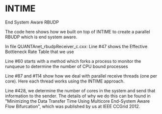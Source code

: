 # INTIME
End System Aware RBUDP

The code here shows how we built on top of INTIME to create a parallel RBUDP which is end system aware.

In file QUANTAnet_rbudpReceiver_c.cxx:
Line #47 shows the Effective Bottleneck Rate Table that we use

Line #60 starts with a method which forks a process to monitor the runqueue to determine the number of CPU bound processes

Line #87 and #114 show how we deal with parallel receive threads (one per core). Here each thread works using the INTIME approach.

Line #428, we determine the number of cores in the system and send that information to the sender. The details of why we do this can be found in "Minimizing the Data Transfer Time Using Multicore End-System Aware Flow Bifurcation", which was published by us at IEEE CCGrid 2012.

